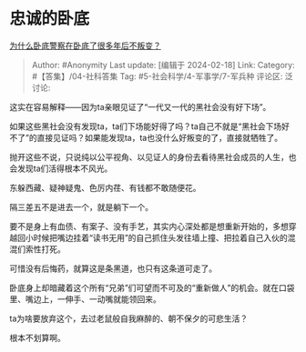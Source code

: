 # 忠诚的卧底
[为什么卧底警察在卧底了很多年后不叛变？](https://www.zhihu.com/question/288833681/answer/3398407268)

> Author: #Anonymity
> Last update: [编辑于 2024-02-18]
> Link:
> Category: #【答集】/04-社科答集
> Tag: #5-社会科学/4-军事学/7-军兵种 
> 评论区:
> 泛讨论:

这实在容易解释——因为ta亲眼见证了“一代又一代的黑社会没有好下场”。

如果这些黑社会没有发现ta，ta们下场能好得了吗？ta自己不就是“黑社会下场好不了”的直接见证吗？如果能发现ta，ta也没什么好叛变的了，直接就牺牲了。

抛开这些不说，只说纯以公平视角、以见证人的身份去看待黑社会成员的人生，也会发现ta们活得根本不风光。

东躲西藏、疑神疑鬼、色厉内荏、有钱都不敢随便花。

隔三差五不是进去一个，就是躺下一个。

要不是身上有血债、有案子、没有手艺，其实内心深处都是想重新开始的，多想穿越回小时候把嘴边挂着“读书无用”的自己抓住头发往墙上撞、把拉着自己入伙的混混们索性打死。

可惜没有后悔药，就算这是条黑道，也只有这条道可走了。

卧底身上却暗藏着这个所有“兄弟”们可望而不可及的“重新做人”的机会。就在口袋里、嘴边上，一伸手、一动嘴就能领回来。

ta为啥要放弃这个，去过老鼠般自我麻醉的、朝不保夕的可悲生活？

根本不划算啊。
